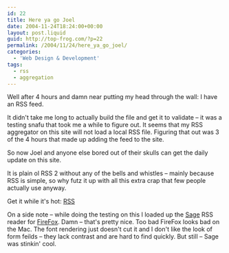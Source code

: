 ```yaml
---
id: 22
title: Here ya go Joel
date: 2004-11-24T18:24:00+00:00
layout: post.liquid
guid: http://top-frog.com/?p=22
permalink: /2004/11/24/here_ya_go_joel/
categories:
  - 'Web Design & Development'
tags:
  - rss
  - aggregation
---
```

Well after 4 hours and damn near putting my head through the wall: I have an RSS feed.

It didn't take me long to actually build the file and get it to validate – it was a testing snafu that took me a while to figure out. It seems that my RSS aggregator on this site will not load a local RSS file. Figuring that out was 3 of the 4 hours that made up adding the feed to the site.

So now Joel and anyone else bored out of their skulls can get the daily update on this site.

It is plain ol RSS 2 without any of the bells and whistles – mainly because RSS is simple, so why futz it up with all this extra crap that few people actually use anyway.

Get it while it's hot: [RSS](/feed/)

On a side note – while doing the testing on this I loaded up the [Sage](http://sage.mozdev.org) RSS reader for [FireFox](http://www.mozilla.org/firefox). Damn – that's pretty nice. Too bad FireFox looks bad on the Mac. The font rendering just doesn't cut it and I don't like the look of form feilds – they lack contrast and are hard to find quickly. But still – Sage was stinkin' cool.
